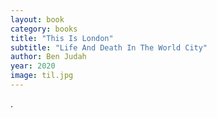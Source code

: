 ```yaml
---
layout: book
category: books
title: "This Is London"
subtitle: "Life And Death In The World City"
author: Ben Judah
year: 2020
image: til.jpg
---
```

.
